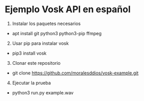 # Ejemplo Vosk API en español

1. Instalar los paquetes necesarios
- apt install git python3 python3-pip ffmpeg 

2. Usar pip para instalar vosk
- pip3 install vosk

3. Clonar este repositorio
- git clone https://github.com/moralesddios/vosk-example.git

4. Ejecutar la prueba
- python3 run.py example.wav